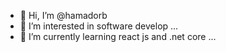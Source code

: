 - 👋 Hi, I’m @hamadorb
- 👀 I’m interested in software develop ...
- 🌱 I’m currently learning react js and .net core ...

<!---
hamadorb/hamadorb is a ✨ special ✨ repository because its `README.md` (this file) appears on your GitHub profile.
You can click the Preview link to take a look at your changes.
--->
